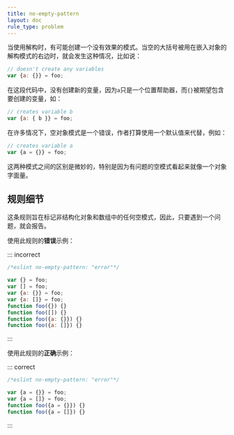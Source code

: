 ```yaml
---
title: no-empty-pattern
layout: doc
rule_type: problem
---
```


当使用解构时，有可能创建一个没有效果的模式。当空的大括号被用在嵌入对象的解构模式的右边时，就会发生这种情况，比如说：

```js
// doesn't create any variables
var {a: {}} = foo;
```

在这段代码中，没有创建新的变量，因为`a`只是一个位置帮助器，而`{}`被期望包含要创建的变量，如：

```js
// creates variable b
var {a: { b }} = foo;
```

在许多情况下，空对象模式是一个错误，作者打算使用一个默认值来代替，例如：

```js
// creates variable a
var {a = {}} = foo;
```

这两种模式之间的区别是微妙的，特别是因为有问题的空模式看起来就像一个对象字面量。

## 规则细节

这条规则旨在标记非结构化对象和数组中的任何空模式，因此，只要遇到一个问题，就会报告。

使用此规则的**错误**示例：

::: incorrect

```js
/*eslint no-empty-pattern: "error"*/

var {} = foo;
var [] = foo;
var {a: {}} = foo;
var {a: []} = foo;
function foo({}) {}
function foo([]) {}
function foo({a: {}}) {}
function foo({a: []}) {}
```

:::

使用此规则的**正确**示例：

::: correct

```js
/*eslint no-empty-pattern: "error"*/

var {a = {}} = foo;
var {a = []} = foo;
function foo({a = {}}) {}
function foo({a = []}) {}
```

:::
